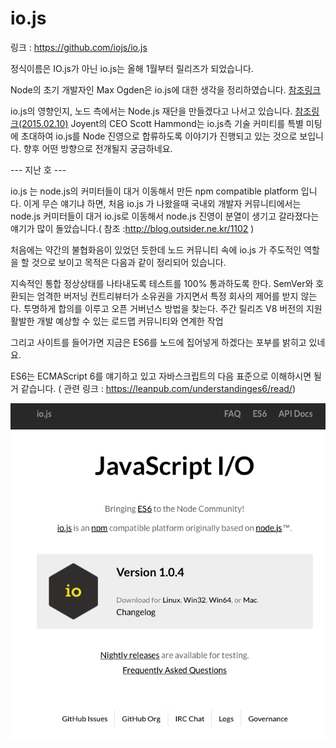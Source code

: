 # io.js

링크 : https://github.com/iojs/io.js

정식이름은 IO.js가 아닌 io.js는 올해 1월부터 릴리즈가 되었습니다.

Node의 초기 개발자인 Max Ogden은 io.js에 대한 생각을 정리하였습니다. [참조링크](https://gist.github.com/maxogden/d96123138522c84cdb25)

io.js의 영향인지, 노드 측에서는 Node.js 재단을 만들겠다고 나서고 있습니다. [참조링크(2015.02.10)](https://www.joyent.com/blog/introducing-the-nodejs-foundation)
Joyent의 CEO Scott Hammond는 io.js측 기술 커미티를 특별 미팅에 초대하여 io.js를 Node 진영으로 합류하도록 이야기가 진행되고 있는 것으로 보입니다.
향후 어떤 방향으로 전개될지 궁금하네요.

--- 지난 호 ---

io.js 는 node.js의 커미터들이 대거 이동해서 만든 npm compatible platform 입니다. 이게 무슨 얘기냐 하면, 처음 io.js 가 나왔을때 국내외 개발자 커뮤니티에서는 node.js 커미터들이 대거 io.js로 이동해서 node.js 진영이 분열이 생기고 갈라졌다는 얘기가 많이 돌았습니다.( 참조 :http://blog.outsider.ne.kr/1102 )

처음에는 약간의 불협화음이 있었던 듯한데 노드 커뮤니티 속에 io.js 가 주도적인 역할을 할 것으로 보이고 목적은 다음과 같이 정리되어 있습니다.

  지속적인 통합
  정상상태를 나타내도록 테스트를 100% 통과하도록 한다.
  SemVer와 호환되는 엄격한 버저닝
  컨트리뷰터가 소유권을 가지면서 특정 회사의 제어를 받지 않는다.
  투명하게 합의를 이루고 오픈 거버넌스 방법을 찾는다.
  주간 릴리즈
  V8 버전의 지원
  활발한 개발
  예상할 수 있는 로드맵
  커뮤니티와 연계한 작업

그리고 사이트를 들어가면 지금은 ES6를 노드에 집어넣게 하겠다는 포부를 밝히고 있네요.

ES6는 ECMAScript 6를 얘기하고 있고 자바스크립트의 다음 표준으로 이해하시면 될 거 같습니다.
( 관련 링크 : https://leanpub.com/understandinges6/read/)

![이미지](img/001$10.png)
